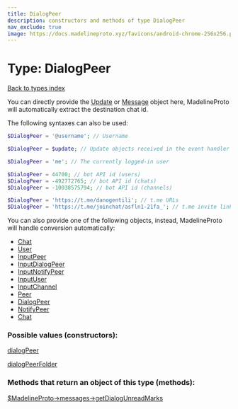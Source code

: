 ```yaml
---
title: DialogPeer
description: constructors and methods of type DialogPeer
nav_exclude: true
image: https://docs.madelineproto.xyz/favicons/android-chrome-256x256.png
---
```

# Type: DialogPeer
[Back to types index](index.html)

You can directly provide the [Update](Update.html) or [Message](Message.html) object here, MadelineProto will automatically extract the destination chat id.

The following syntaxes can also be used:

```php
$DialogPeer = '@username'; // Username

$DialogPeer = $update; // Update objects received in the event handler

$DialogPeer = 'me'; // The currently logged-in user

$DialogPeer = 44700; // bot API id (users)
$DialogPeer = -492772765; // bot API id (chats)
$DialogPeer = -10038575794; // bot API id (channels)

$DialogPeer = 'https://t.me/danogentili'; // t.me URLs
$DialogPeer = 'https://t.me/joinchat/asfln1-21fa_'; // t.me invite links

```

You can also provide one of the following objects, instead, MadelineProto will handle conversion automatically:  

- [Chat](Chat.html)
- [User](User.html)
- [InputPeer](InputPeer.html)
- [InputDialogPeer](InputDialogPeer.html)
- [InputNotifyPeer](InputNotifyPeer.html)
- [InputUser](InputUser.html)
- [InputChannel](InputChannel.html)
- [Peer](Peer.html)
- [DialogPeer](DialogPeer.html)
- [NotifyPeer](NotifyPeer.html)
- [Chat](Chat.html)




### Possible values (constructors):

[dialogPeer](/API_docs/constructors/dialogPeer.html)  

[dialogPeerFolder](/API_docs/constructors/dialogPeerFolder.html)  



### Methods that return an object of this type (methods):

[$MadelineProto->messages->getDialogUnreadMarks](/API_docs/methods/messages.getDialogUnreadMarks.html)  



